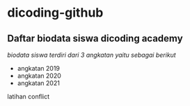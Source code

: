 dicoding-github
==
Daftar biodata siswa dicoding academy
--
*biodata siswa terdiri dari 3 angkatan yaitu sebagai berikut*
- angkatan 2019
- angkatan 2020
- angkatan 2021

latihan conflict
